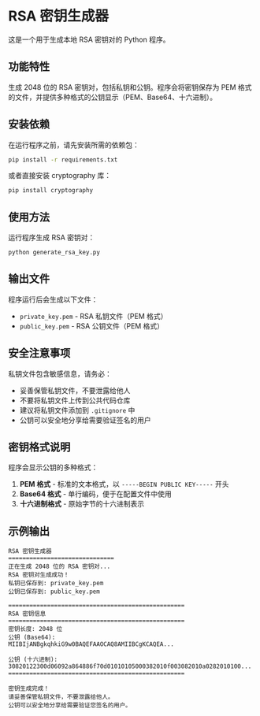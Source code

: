 # RSA 密钥生成器

这是一个用于生成本地 RSA 密钥对的 Python 程序。

## 功能特性

生成 2048 位的 RSA 密钥对，包括私钥和公钥。程序会将密钥保存为 PEM 格式的文件，并提供多种格式的公钥显示（PEM、Base64、十六进制）。

## 安装依赖

在运行程序之前，请先安装所需的依赖包：

```bash
pip install -r requirements.txt
```

或者直接安装 cryptography 库：

```bash
pip install cryptography
```

## 使用方法

运行程序生成 RSA 密钥对：

```bash
python generate_rsa_key.py
```

## 输出文件

程序运行后会生成以下文件：

- `private_key.pem` - RSA 私钥文件（PEM 格式）
- `public_key.pem` - RSA 公钥文件（PEM 格式）

## 安全注意事项

私钥文件包含敏感信息，请务必：

- 妥善保管私钥文件，不要泄露给他人
- 不要将私钥文件上传到公共代码仓库
- 建议将私钥文件添加到 `.gitignore` 中
- 公钥可以安全地分享给需要验证签名的用户

## 密钥格式说明

程序会显示公钥的多种格式：

1. **PEM 格式** - 标准的文本格式，以 `-----BEGIN PUBLIC KEY-----` 开头
2. **Base64 格式** - 单行编码，便于在配置文件中使用
3. **十六进制格式** - 原始字节的十六进制表示

## 示例输出

```
RSA 密钥生成器
==============================
正在生成 2048 位的 RSA 密钥对...
RSA 密钥对生成成功！
私钥已保存到: private_key.pem
公钥已保存到: public_key.pem

==================================================
RSA 密钥信息
==================================================
密钥长度: 2048 位
公钥 (Base64):
MIIBIjANBgkqhkiG9w0BAQEFAAOCAQ8AMIIBCgKCAQEA...

公钥 (十六进制):
30820122300d06092a864886f70d01010105000382010f003082010a0282010100...
==================================================

密钥生成完成！
请妥善保管私钥文件，不要泄露给他人。
公钥可以安全地分享给需要验证您签名的用户。
``` 